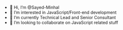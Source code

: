 - 👋 Hi, I’m @Sayed-Minhal
- 👀 I’m interested in JavaScript/Front-end development
- 🌱 I’m currently Technical Lead and Senior Consultant 
- 💞️ I’m looking to collaborate on JavaScript related stuff

<!---
Sayed-Minhal/Sayed-Minhal is a ✨ special ✨ repository because its `README.md` (this file) appears on your GitHub profile.
You can click the Preview link to take a look at your changes.
--->
